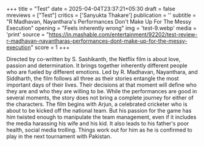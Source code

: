 +++
title = "Test"
date = 2025-04-04T23:37:21+05:30
draft = false
mreviews = ["Test"]
critics = ['Sanyukta Thakare']
publication = ''
subtitle = "R Madhavan, Nayanthara's Performances Don't Make Up For The Messy Execution"
opening = "Feels inherently wrong"
img = 'test-9.webp'
media = 'print'
source = "https://in.mashable.com/entertainment/92202/test-review-r-madhavan-nayantharas-performances-dont-make-up-for-the-messy-execution"
score = 1
+++

Directed by co-written by S. Sashikanth, the Netflix film is about love, passion and determination. It brings together inherently different people who are fueled by different emotions. Led by R. Madhavan, Nayanthara, and Siddharth, the film follows all three as their stories entangle the most important days of their lives. Their decisions at that moment will define who they are and who they are willing to be. While the performances are good in several moments, the story does not bring a complete journey for either of the characters. The film begins with Arjun, a celebrated cricketer who is about to be kicked off the national team. But his passion for the game has him twisted enough to manipulate the team management, even if it includes the media harassing his wife and his kid. It also leads to his father's poor health, social media trolling. Things work out for him as he is confirmed to play in the next tournament with Pakistan.
